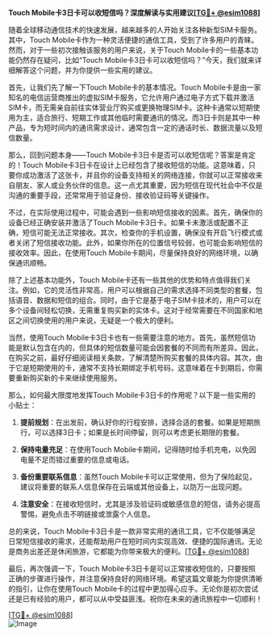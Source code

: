**Touch Mobile卡3日卡可以收短信吗？深度解读与实用建议[[TG💪+ @esim1088](https://t.me/s/esim1088)]**

随着全球移动通信技术的快速发展，越来越多的人开始关注各种新型SIM卡服务。其中，Touch Mobile卡作为一种灵活便捷的通信工具，受到了许多用户的青睐。然而，对于一些初次接触该服务的用户来说，关于Touch Mobile卡的一些基本功能仍然存在疑问，比如“Touch Mobile卡3日卡可以收短信吗？”今天，我们就来详细解答这个问题，并为你提供一些实用的建议。

首先，让我们先了解一下Touch Mobile卡的基本情况。Touch Mobile卡是由一家知名的电信运营商推出的虚拟SIM卡服务，它允许用户通过电子方式下载并激活SIM卡，而无需亲自前往实体营业厅购买或更换物理SIM卡。这种卡通常以短期使用为主，适合旅行、短期工作或其他临时需要通讯的情况。而3日卡则是其中一种产品，专为短时间内的通讯需求设计，通常包含一定的通话时长、数据流量以及短信数量。

那么，回到问题本身——Touch Mobile卡3日卡是否可以收短信呢？答案是肯定的！Touch Mobile卡3日卡在设计上已经包含了接收短信的功能。这意味着，只要你成功激活了这张卡，并且你的设备支持相关的网络连接，你就可以正常接收来自朋友、家人或业务伙伴的信息。这一点尤其重要，因为短信在现代社会中不仅是沟通的重要手段，还常常用于验证身份、接收验证码等关键操作。

不过，在实际使用过程中，可能会遇到一些影响短信接收的因素。首先，确保你的设备已经正确安装并激活了Touch Mobile卡3日卡。如果卡未激活或配置不正确，短信可能无法正常接收。其次，检查你的手机设置，确保没有开启飞行模式或者关闭了短信接收功能。此外，如果你所在的位置信号较弱，也可能会影响短信的接收效率。因此，在使用Touch Mobile卡期间，尽量保持良好的网络环境，以确保通讯顺畅。

除了上述基本功能外，Touch Mobile卡还有一些其他的优势和特点值得我们关注。例如，它的灵活性非常高，用户可以根据自己的需求选择不同类型的套餐，包括语音、数据和短信的组合。同时，由于它是基于电子SIM卡技术的，用户可以在多个设备间轻松切换，无需重复购买新的实体卡。这对于经常需要在不同国家和地区之间切换使用的用户来说，无疑是一个极大的便利。

当然，使用Touch Mobile卡3日卡也有一些需要注意的地方。首先，虽然短信功能是默认包含在内的，但具体的短信数量可能会因套餐的不同而有所差异。因此，在购买之前，最好仔细阅读相关条款，了解清楚所购买套餐的具体内容。其次，由于它是短期使用的卡，通常不支持长期绑定手机号码，这意味着在卡到期后，你需要重新购买新的卡来继续使用服务。

那么，如何最大限度地发挥Touch Mobile卡3日卡的作用呢？以下是一些实用的小贴士：

1. **提前规划**：在出发前，确认好你的行程安排，选择合适的套餐。如果是短期旅行，可以选择3日卡；如果是长时间停留，则可以考虑更长期限的套餐。
   
2. **保持电量充足**：在使用Touch Mobile卡期间，记得随时给手机充电，以免因电量不足而错过重要的信息或电话。

3. **备份重要联系信息**：虽然Touch Mobile卡可以正常使用，但为了保险起见，建议将重要的联系人信息保存在云端或其他设备上，以防万一出现问题。

4. **注意安全**：在接收短信时，尤其是涉及验证码或敏感信息的短信，请务必提高警惕，避免点击不明链接或泄露个人信息。

总的来说，Touch Mobile卡3日卡是一款非常实用的通讯工具，它不仅能够满足日常短信接收的需求，还能帮助用户在短时间内实现高效、便捷的国际通讯。无论是商务出差还是休闲旅游，它都能为你带来极大的便利。[[TG💪+ @esim1088](https://t.me/s/esim1088)]

最后，再次强调一下，Touch Mobile卡3日卡是可以正常接收短信的，只要按照正确的步骤进行操作，并注意保持良好的网络环境。希望这篇文章能为你提供清晰的指引，让你在使用Touch Mobile卡的过程中更加得心应手。无论你是初次尝试还是已有经验的用户，都可以从中受益匪浅。祝你在未来的通讯旅程中一切顺利！

[[TG💪+ @esim1088](https://t.me/s/esim1088)]  
![Image](https://i.postimg.cc/4NQfJmqS/Snipaste-2025-05-13-00-14-12.png)